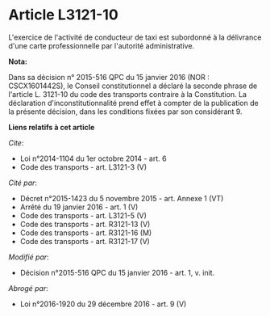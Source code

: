 # Article L3121-10

L'exercice de l'activité de conducteur de taxi est subordonné à la délivrance d'une carte professionnelle par l'autorité
administrative.

**Nota:**

Dans sa décision n° 2015-516 QPC du 15 janvier 2016 (NOR : CSCX1601442S), le Conseil constitutionnel a déclaré la seconde
phrase de l'article L. 3121-10 du code des transports contraire à la Constitution. La déclaration d'inconstitutionnalité
prend effet à compter de la publication de la présente décision, dans les conditions fixées par son considérant 9.

**Liens relatifs à cet article**

_Cite_:

  - Loi n°2014-1104 du 1er octobre 2014 - art. 6
  - Code des transports - art. L3121-3 (V)

_Cité par_:

  - Décret n°2015-1423 du 5 novembre 2015 - art. Annexe 1 (VT)
  - Arrêté du 19 janvier 2016 - art. 1 (V)
  - Code des transports - art. L3121-5 (V)
  - Code des transports - art. R3121-13 (V)
  - Code des transports - art. R3121-16 (M)
  - Code des transports - art. R3121-17 (V)

_Modifié par_:

  - Décision n°2015-516 QPC du 15 janvier 2016 - art. 1, v. init.

_Abrogé par_:

  - Loi n°2016-1920 du 29 décembre 2016 - art. 9 (V)
